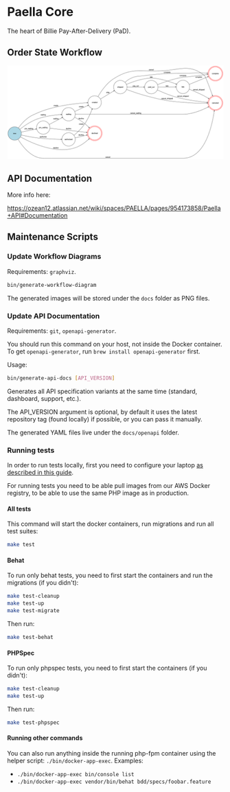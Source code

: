 # Paella Core

The heart of Billie Pay-After-Delivery (PaD).

## Order State Workflow

![orders_workflow](src/Resources/docs/orders-workflow.png)

## API Documentation

More info here:

https://ozean12.atlassian.net/wiki/spaces/PAELLA/pages/954173858/Paella+API#Documentation

## Maintenance Scripts
### Update Workflow Diagrams
Requirements: `graphviz`.

```bash
bin/generate-workflow-diagram
```

The generated images will be stored under the `docs` folder as PNG files.

### Update API Documentation
Requirements: `git`, `openapi-generator`.

You should run this command on your host, not inside the Docker container.
To get `openapi-generator`, run `brew install openapi-generator` first.

Usage:

```bash
bin/generate-api-docs [API_VERSION]
```

Generates all API specification variants at the same time (standard, dashboard, support, etc.).

The API_VERSION argument is optional, by default it uses the latest repository tag (found locally) if possible,
or you can pass it manually.

The generated YAML files live under the `docs/openapi` folder.


### Running tests

In order to run tests locally, first you need to configure your laptop 
[as described in this guide](https://ozean12.atlassian.net/wiki/spaces/INFRA/pages/868385662/Local+Development).

For running tests you need to be able pull images from our AWS Docker registry, to be able
to use the same PHP image as in production.

#### All tests

This command will start the docker containers, run migrations and run all test suites:
```bash
make test
```

#### Behat

To run only behat tests, you need to first start the containers and run the migrations (if you didn't):
```bash
make test-cleanup
make test-up
make test-migrate
```

Then run:
```bash
make test-behat
```

#### PHPSpec

To run only phpspec tests, you need to first start the containers (if you didn't):
```bash
make test-cleanup
make test-up
```

Then run:
```bash
make test-phpspec
```

#### Running other commands

You can also run anything inside the running php-fpm container using the helper script: `./bin/docker-app-exec`.
Examples: 

- `./bin/docker-app-exec bin/console list`
- `./bin/docker-app-exec vendor/bin/behat bdd/specs/foobar.feature`
